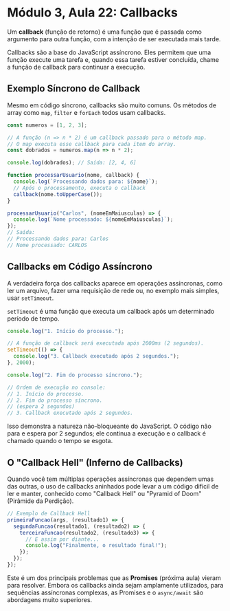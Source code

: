 # Módulo 3, Aula 22: Callbacks

Um **callback** (função de retorno) é uma função que é passada como argumento para outra função, com a intenção de ser executada mais tarde.

Callbacks são a base do JavaScript assíncrono. Eles permitem que uma função execute uma tarefa e, quando essa tarefa estiver concluída, chame a função de callback para continuar a execução.

## Exemplo Síncrono de Callback

Mesmo em código síncrono, callbacks são muito comuns. Os métodos de array como `map`, `filter` e `forEach` todos usam callbacks.

```javascript
const numeros = [1, 2, 3];

// A função (n => n * 2) é um callback passado para o método map.
// O map executa esse callback para cada item do array.
const dobrados = numeros.map(n => n * 2);

console.log(dobrados); // Saída: [2, 4, 6]

function processarUsuario(nome, callback) {
  console.log(`Processando dados para: ${nome}`);
  // Após o processamento, executa o callback
  callback(nome.toUpperCase());
}

processarUsuario("Carlos", (nomeEmMaiusculas) => {
  console.log(`Nome processado: ${nomeEmMaiusculas}`);
});
// Saída:
// Processando dados para: Carlos
// Nome processado: CARLOS
```

## Callbacks em Código Assíncrono

A verdadeira força dos callbacks aparece em operações assíncronas, como ler um arquivo, fazer uma requisição de rede ou, no exemplo mais simples, usar `setTimeout`.

`setTimeout` é uma função que executa um callback após um determinado período de tempo.

```javascript
console.log("1. Início do processo.");

// A função de callback será executada após 2000ms (2 segundos).
setTimeout(() => {
  console.log("3. Callback executado após 2 segundos.");
}, 2000);

console.log("2. Fim do processo síncrono.");

// Ordem de execução no console:
// 1. Início do processo.
// 2. Fim do processo síncrono.
// (espera 2 segundos)
// 3. Callback executado após 2 segundos.
```
Isso demonstra a natureza não-bloqueante do JavaScript. O código não para e espera por 2 segundos; ele continua a execução e o callback é chamado quando o tempo se esgota.

## O "Callback Hell" (Inferno de Callbacks)

Quando você tem múltiplas operações assíncronas que dependem umas das outras, o uso de callbacks aninhados pode levar a um código difícil de ler e manter, conhecido como "Callback Hell" ou "Pyramid of Doom" (Pirâmide da Perdição).

```javascript
// Exemplo de Callback Hell
primeiraFuncao(args, (resultado1) => {
  segundaFuncao(resultado1, (resultado2) => {
    terceiraFuncao(resultado2, (resultado3) => {
      // E assim por diante...
      console.log("Finalmente, o resultado final!");
    });
  });
});
```
Este é um dos principais problemas que as **Promises** (próxima aula) vieram para resolver. Embora os callbacks ainda sejam amplamente utilizados, para sequências assíncronas complexas, as Promises e o `async/await` são abordagens muito superiores.

